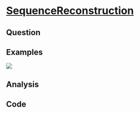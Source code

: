 # [SequenceReconstruction](https://leetcode.com/problems/sequence-reconstruction/#/description)

## Question



## Examples

![](https://farm5.staticflickr.com/4167/33729103444_828d3dfaf6_o.jpg)

## Analysis



## Code

